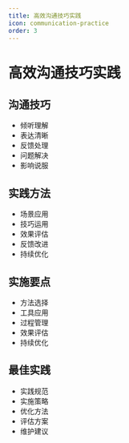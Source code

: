 ```yaml
---
title: 高效沟通技巧实践
icon: communication-practice
order: 3
---
```


# 高效沟通技巧实践

## 沟通技巧
- 倾听理解
- 表达清晰
- 反馈处理
- 问题解决
- 影响说服

## 实践方法
- 场景应用
- 技巧运用
- 效果评估
- 反馈改进
- 持续优化

## 实施要点
- 方法选择
- 工具应用
- 过程管理
- 效果评估
- 持续优化

## 最佳实践
- 实践规范
- 实施策略
- 优化方法
- 评估方案
- 维护建议
